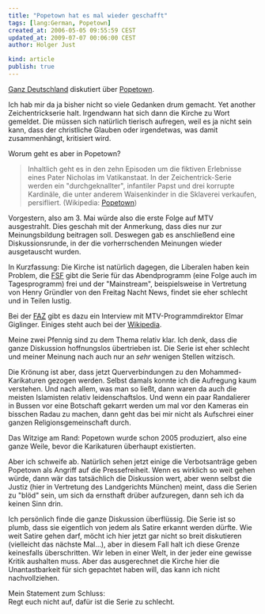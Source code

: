 ```yaml
---
title: "Popetown hat es mal wieder geschafft"
tags: [lang:German, Popetown]
created_at: 2006-05-05 09:55:59 CEST
updated_at: 2009-07-07 00:06:00 CEST
author: Holger Just

kind: article
publish: true
---
```


[Ganz Deutschland](http://www.bildblog.de/woerterbuch.html#ganzdeutschland) diskutiert über [Popetown](http://www.mtv.de/popetown/index.php).

Ich hab mir da ja bisher nicht so viele Gedanken drum gemacht. Yet another Zeichentrickserie halt. Irgendwann hat sich dann die Kirche zu Wort gemeldet. Die müssen sich natürlich tierisch aufregen, weil es ja nicht sein kann, dass der christliche Glauben oder irgendetwas, was damit zusammenhängt, kritisiert wird.

Worum geht es aber in Popetown?

>Inhaltlich geht es in den zehn Episoden um die fiktiven Erlebnisse eines Pater Nicholas im Vatikanstaat. In der Zeichentrick-Serie werden ein "durchgeknallter", infantiler Papst und drei korrupte Kardinäle, die unter anderem Waisenkinder in die Sklaverei verkaufen, persifliert. (Wikipedia: [Popetown](http://de.wikipedia.org/wiki/Popetown))

Vorgestern, also am 3. Mai würde also die erste Folge auf MTV ausgestrahlt. Dies geschah mit der Anmerkung, dass dies nur zur Meinungsbildung beitragen soll. Deswegen gab es anschließend eine Diskussionsrunde, in der die vorherrschenden Meinungen wieder ausgetauscht wurden.

In Kurzfassung: Die Kirche ist natürlich dagegen, die Liberalen haben kein Problem, die <a href="http://www.fsf.de/" title="Freiwillige Selbstkontrolle Fernsehen e.V.">FSF</a> gibt die Serie für das Abendprogramm (eine Folge auch im Tagesprogramm) frei und der "Mainstream", beispielsweise in Vertretung von Henry Gründler von den Freitag Nacht News, findet sie eher schlecht und in Teilen lustig.

Bei der [FAZ](http://www.faz.net/s/Rub8A25A66CA9514B9892E0074EDE4E5AFA/Doc~E239F800A74F74B228FCD713CB3A3FCE8~ATpl~Ecommon~Scontent.html) gibt es dazu ein Interview mit MTV-Programmdirektor Elmar Giglinger. Einiges steht auch bei der [Wikipedia](http://de.wikipedia.org/wiki/Popetown).

Meine zwei Pfennig sind zu dem Thema relativ klar. Ich denk, dass die ganze Diskussion hoffnungslos übertrieben ist. Die Serie ist eher schlecht und meiner Meinung nach auch nur an *sehr* wenigen Stellen witzisch.

Die Krönung ist aber, dass jetzt Querverbindungen zu den Mohammed-Karikaturen gezogen werden. Selbst damals konnte ich die Aufregung kaum verstehen. Und nach allem, was man so ließt, dann waren da auch die meisten Islamisten relativ leidenschaftslos. Und wenn ein paar Randalierer in Bussen vor eine Botschaft gekarrt werden um mal vor den Kameras ein bisschen Radau zu machen, dann geht das bei mir nicht als Aufschrei einer ganzen Religionsgemeinschaft durch.

Das Witzige am Rand: Popetown wurde schon 2005 produziert, also eine ganze Weile, bevor die Karikaturen überhaupt existierten.

Aber ich schweife ab. Natürlich sehen jetzt einige die Verbotsanträge geben Popetown als Angriff auf die Pressefreiheit. Wenn es wirklich so weit gehen würde, dann wär das tatsächlich die Diskussion wert, aber wenn selbst die Justiz (hier in Vertretung des Landgerichts München) meint, dass die Serien zu "blöd" sein, um sich da ernsthaft drüber aufzuregen, dann seh ich da keinen Sinn drin.

Ich persönlich finde die ganze Diskussion überflüssig. Die Serie ist so plumb, dass sie eigentlich von jedem als Satire erkannt werden dürfte. Wie weit Satire gehen darf, möcht ich hier jetzt gar nicht so breit diskutieren (vielleicht das nächste Mal...), aber in diesem Fall halt ich diese Grenze keinesfalls überschritten. Wir leben in einer Welt, in der jeder eine gewisse Kritik aushalten muss. Aber das ausgerechnet die Kirche hier die Unantastbarkeit für sich gepachtet haben will, das kann ich nicht nachvollziehen.

Mein Statement zum Schluss:  
Regt euch nicht auf, dafür ist die Serie zu schlecht.